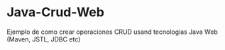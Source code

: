 # Java-Crud-Web
Ejemplo de como crear operaciones CRUD usand tecnologias Java Web (Maven, JSTL, JDBC etc)

